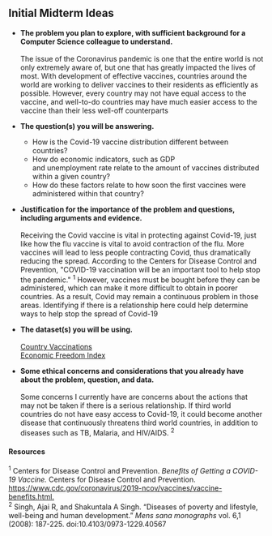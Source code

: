 ## Initial Midterm Ideas 

- **The problem you plan to explore, with sufficient background for a Computer Science colleague to understand.**
<br><br> The issue of the Coronavirus pandemic is one that the entire world is not only extremely aware of, 
but one that has greatly impacted the lives of most. With development of effective vaccines, countries around 
the world are working to deliver vaccines to their residents as efficiently as possible. However, every country
may not have equal access to the vaccine, and well-to-do countries may have much easier access to the vaccine than
their less well-off counterparts
 
- **The question(s) you will be answering.**
  - How is the Covid-19 vaccine distribution different between countries? 
  - How do economic indicators, such as GDP  
    and unemployment rate relate to the amount of vaccines distributed within a given country? 
  - How do these factors relate to how soon the first vaccines were administered within that country?
 
- **Justification for the importance of the problem and questions, including arguments and evidence.**
<br><br> Receiving the Covid vaccine is vital in protecting against Covid-19, just like how the flu vaccine is vital
to avoid contraction of the flu. More vaccines will lead to less people contracting Covid, thus dramatically reducing the 
spread. According to the Centers for Disease Control and Prevention, "COVID-19 vaccination will be an important tool to
help stop the pandemic." <sup>1</sup> However, vaccines must be bought before they can be administered, which can make it more difficult to obtain in poorer countries. As a result, Covid may remain a continuous problem in those areas. Identifying if there is a relationship here could help determine ways to help stop the spread of Covid-19

- **The dataset(s) you will be using.**
<br><br> [Country Vaccinations](https://www.kaggle.com/gpreda/covid-world-vaccination-progress)
<br> [Economic Freedom Index](https://www.kaggle.com/lewisduncan93/the-economic-freedom-index)

- **Some ethical concerns and considerations that you already have about the problem, question, and data.**
<br><br> Some concerns I currently have are concerns about the actions that may not be taken if there is a serious relationship. If third world countries do not have easy access to Covid-19, it could become another disease that continuously threatens third world countries, in addition to diseases such as TB, Malaria, and HIV/AIDS. <sup>2</sup>

#### Resources
<sup>1</sup> Centers for Disease Control and Prevention. *Benefits of Getting a COVID-19 Vaccine.* Centers for Disease Control and Prevention. [https://www.cdc.gov/coronavirus/2019-ncov/vaccines/vaccine-benefits.html. ](https://www.cdc.gov/coronavirus/2019-ncov/vaccines/vaccine-benefits.html)
<br><sup>2</sup> Singh, Ajai R, and Shakuntala A Singh. “Diseases of poverty and lifestyle, well-being and human development.” *Mens sana monographs* vol. 6,1 (2008): 187-225. doi:10.4103/0973-1229.40567

